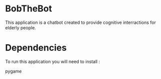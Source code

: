 # BobTheBot
This application is a chatbot created to provide cognitive interractions for elderly people.

# Dependencies

To run this application you will need to install :

pygame 
